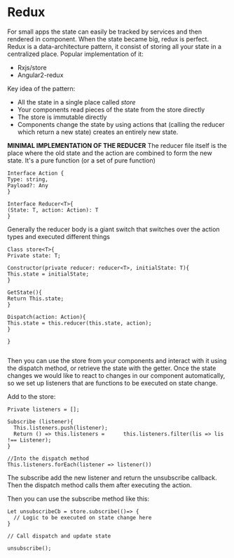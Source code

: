# Redux

For small apps the state can easily be tracked by services and then rendered in component.
When the state became big, redux is perfect.
Redux is a data-architecture pattern, it consist of storing all your state in a centralized place.
Popular implementation of it:

* Rxjs/store
* Angular2-redux

Key idea of the pattern:

* All the state in a single place called _store_
* Your components read pieces of the state from the store directly
* The store is immutable directly
* Components change the state by using actions that (calling the reducer which return a new state) creates an entirely new state.

**MINIMAL IMPLEMENTATION OF THE REDUCER**
The reducer file itself is the place where the old state and the action are combined to form the new state. It's a pure function (or a set of pure function)

```
Interface Action {
Type: string,
Payload?: Any
}

Interface Reducer<T>{
(State: T, action: Action): T
}
```
Generally the reducer body is a giant switch that switches over the action types and executed different things
```
Class store<T>{
Private state: T;

Constructor(private reducer: reducer<T>, initialState: T){
This.state = initialState;
}

GetState(){
Return This.state;
}

Dispatch(action: Action){
This.state = this.reducer(this.state, action);
}

}


```
Then you can use the store from your components and interact with it using the dispatch method, or retrieve the state with the getter.
Once the state changes we would like to react to changes in our component automatically, so we set up listeners that are functions to be executed on state change.

Add to the store:
```
Private listeners = [];

Subscribe (listener){
  This.listeners.push(listener);
  Return () => this.listeners =      this.listeners.filter(lis => lis !== Listener);
}

//Into the dispatch method
This.listeners.forEach(listener => listener())
```
The subscribe add the new listener and return the unsubscribe callback. Then the dispatch method calls them after executing the action.

Then you can use the subscribe method like this:
```
Let unsubscribeCb = store.subscribe(()=> {
  // Logic to be executed on state change here
}

// Call dispatch and update state

unsubscribe();


```
